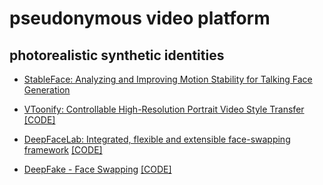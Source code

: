#  pseudonymous video platform 
## photorealistic synthetic identities

- [StableFace: Analyzing and Improving Motion Stability for Talking Face Generation](https://arxiv.org/pdf/2208.13717v1.pdf)

- [VToonify: Controllable High-Resolution Portrait Video Style Transfer](https://arxiv.org/pdf/2209.11224.pdf) [[CODE]](https://github.com/williamyang1991/VToonify)

- [DeepFaceLab: Integrated, flexible and extensible face-swapping framework](https://arxiv.org/pdf/2005.05535.pdf) [[CODE]](https://github.com/iperov/DeepFaceLab)

- [DeepFake - Face Swapping](https://github.com/deepfakes/faceswap) [[CODE]](https://github.com/deepfakes/faceswap)

